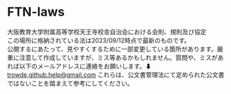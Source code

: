 # FTN-laws
大阪教育大学附属高等学校天王寺校舎自治会における会則、規則及び協定  
この場所に格納されている法は2023/09/12時点で最新のものです。  
公開するにあたって、見やすくするために一部変更している箇所があります。厳重に注意して作成していますが、ミス等あるかもしれません。質問や、ミスがあれば以下のメールアドレスに連絡をお願いします。⬇  
trowde.github.help@gmail.com
これらは、公文書管理法にて定められた公文書ではないことを踏まえて参考にしてください。
